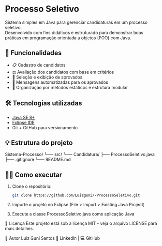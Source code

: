 # Processo Seletivo

Sistema simples em Java para gerenciar candidaturas em um processo seletivo.  
Desenvolvido com fins didáticos e estruturado para demonstrar boas práticas em programação orientada a objetos (POO) com Java.

## 🚀 Funcionalidades

- 📋 Cadastro de candidatos
- ⚖️ Avaliação dos candidatos com base em critérios
- 📌 Seleção e exibição de aprovados
- 💬 Mensagens automatizadas para os aprovados
- 🧹 Organização por métodos estáticos e estrutura modular

## 🛠️ Tecnologias utilizadas

- [Java SE 8+](https://www.oracle.com/java/technologies/javase/javase-jdk8-downloads.html)
- [Eclipse IDE](https://www.eclipse.org/)
- Git + GitHub para versionamento

## 💡 Estrutura do projeto

Sistema-Processo/
└── src/
└── Candidatura/
├── ProcessoSeletivo.java
├── .gitignore
└── README.md


## 👨‍💻 Como executar

1. Clone o repositório:
   ```bash
   git clone https://github.com/Luizguni/-ProcessoSeletivo.git


2. Importe o projeto no Eclipse (File > Import > Existing Java Project)

3. Execute a classe ProcessoSeletivo.java como aplicação Java


📝 Licença
Este projeto está sob a licença MIT - veja o arquivo LICENSE para mais detalhes.

👤 Autor
Luiz Guni Santos
🔗 LinkedIn | 💻 GitHub
